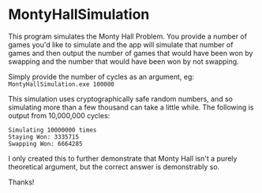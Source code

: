 # MontyHallSimulation

This program simulates the Monty Hall Problem.
You provide a number of games you'd like to simulate and the app will simulate that number of games and then output the number of games that would have been won by swapping and the number that would have been won by not swapping.

Simply provide the number of cycles as an argument, eg:  
`MontyHallSimulation.exe 100000`

This simulation uses cryptographically safe random numbers, and so simulating more than a few thousand can take a little while. The following is output from 10,000,000 cycles:
```
Simulating 10000000 times
Staying Won: 3335715
Swapping Won: 6664285
```

I only created this to further demonstrate that Monty Hall isn't a purely theoretical argument, but the correct answer is demonstrably so.

Thanks!
